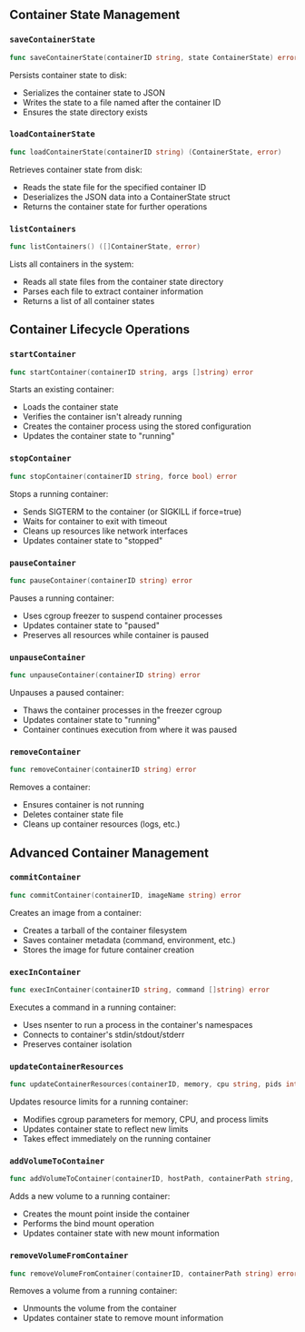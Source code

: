 

## Container State Management

### `saveContainerState`

```go
func saveContainerState(containerID string, state ContainerState) error
```

Persists container state to disk:
- Serializes the container state to JSON
- Writes the state to a file named after the container ID
- Ensures the state directory exists

### `loadContainerState`

```go
func loadContainerState(containerID string) (ContainerState, error)
```

Retrieves container state from disk:
- Reads the state file for the specified container ID
- Deserializes the JSON data into a ContainerState struct
- Returns the container state for further operations

### `listContainers`

```go
func listContainers() ([]ContainerState, error)
```

Lists all containers in the system:
- Reads all state files from the container state directory
- Parses each file to extract container information
- Returns a list of all container states

## Container Lifecycle Operations

### `startContainer`

```go
func startContainer(containerID string, args []string) error
```

Starts an existing container:
- Loads the container state
- Verifies the container isn't already running
- Creates the container process using the stored configuration
- Updates the container state to "running"

### `stopContainer`

```go
func stopContainer(containerID string, force bool) error
```

Stops a running container:
- Sends SIGTERM to the container (or SIGKILL if force=true)
- Waits for container to exit with timeout
- Cleans up resources like network interfaces
- Updates container state to "stopped"

### `pauseContainer`

```go
func pauseContainer(containerID string) error
```

Pauses a running container:
- Uses cgroup freezer to suspend container processes
- Updates container state to "paused"
- Preserves all resources while container is paused

### `unpauseContainer`

```go
func unpauseContainer(containerID string) error
```

Unpauses a paused container:
- Thaws the container processes in the freezer cgroup
- Updates container state to "running"
- Container continues execution from where it was paused

### `removeContainer`

```go
func removeContainer(containerID string) error
```

Removes a container:
- Ensures container is not running
- Deletes container state file
- Cleans up container resources (logs, etc.)

## Advanced Container Management

### `commitContainer`

```go
func commitContainer(containerID, imageName string) error
```

Creates an image from a container:
- Creates a tarball of the container filesystem
- Saves container metadata (command, environment, etc.)
- Stores the image for future container creation

### `execInContainer`

```go
func execInContainer(containerID string, command []string) error
```

Executes a command in a running container:
- Uses nsenter to run a process in the container's namespaces
- Connects to container's stdin/stdout/stderr
- Preserves container isolation

### `updateContainerResources`

```go
func updateContainerResources(containerID, memory, cpu string, pids int) error
```

Updates resource limits for a running container:
- Modifies cgroup parameters for memory, CPU, and process limits
- Updates container state to reflect new limits
- Takes effect immediately on the running container

### `addVolumeToContainer`

```go
func addVolumeToContainer(containerID, hostPath, containerPath string, readOnly bool) error
```

Adds a new volume to a running container:
- Creates the mount point inside the container
- Performs the bind mount operation
- Updates container state with new mount information

### `removeVolumeFromContainer`

```go
func removeVolumeFromContainer(containerID, containerPath string) error
```

Removes a volume from a running container:
- Unmounts the volume from the container
- Updates container state to remove mount information
